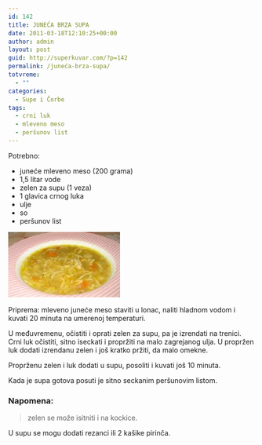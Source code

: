 ```yaml
---
id: 142
title: JUNEĆA BRZA SUPA
date: 2011-03-18T12:10:25+00:00
author: admin
layout: post
guid: http://superkuvar.com/?p=142
permalink: /juneća-brza-supa/
totvreme:
  - ""
categories:
  - Supe i Čorbe
tags:
  - crni luk
  - mleveno meso
  - peršunov list
---
```

Potrebno:

  * juneće mleveno meso (200 grama)
  * 1,5 litar vode
  * zelen za supu (1 veza)
  * 1 glavica crnog luka
  * ulje
  * so
  * peršunov list

<img class="alignnone size-medium wp-image-830" title="supasamlevenimmesom" src="/wp-content/uploads/2011/03/supasamlevenimmesom-e1306839457546.jpg" alt="" width="228" height="133" /> 

Priprema: mleveno juneće meso staviti u lonac, naliti hladnom vodom i kuvati 20 minuta na umerenoj temperaturi.

U međuvremenu, očistiti i oprati zelen za supu, pa je izrendati na trenici. Crni luk očistiti, sitno iseckati i propržiti na malo zagrejanog ulja. U propržen luk dodati izrendanu zelen i još kratko pržiti, da malo omekne.

Proprženu zelen i luk dodati u supu, posoliti i kuvati još 10 minuta.

Kada je supa gotova posuti je sitno seckanim peršunovim listom.

### Napomena:
> zelen se može isitniti i na kockice.

U supu se mogu dodati rezanci ili 2 kašike pirinča.